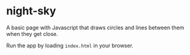 # night-sky
A basic page with Javascript that draws circles and lines between them when they get close.

Run the app by loading `index.html` in your browser.

